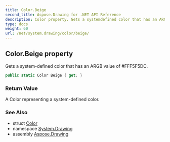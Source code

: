 ```yaml
---
title: Color.Beige
second_title: Aspose.Drawing for .NET API Reference
description: Color property. Gets a systemdefined color that has an ARGB value of FFF5F5DC
type: docs
weight: 60
url: /net/system.drawing/color/beige/
---
```

## Color.Beige property

Gets a system-defined color that has an ARGB value of #FFF5F5DC.

```csharp
public static Color Beige { get; }
```

### Return Value

A Color representing a system-defined color.

### See Also

* struct [Color](../)
* namespace [System.Drawing](../../color/)
* assembly [Aspose.Drawing](../../../)


